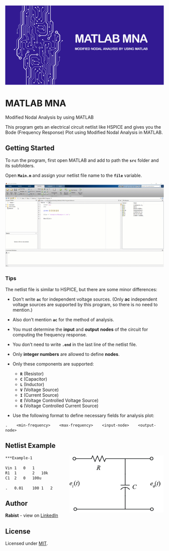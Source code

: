 ![catalog](docs/catalog.jpg)

# MATLAB MNA

Modified Nodal Analysis by using MATLAB

This program gets an electrical circuit netlist like HSPICE and gives you the Bode (Frequency Response) Plot using Modified Nodal Analysis in MATLAB.

## Getting Started

To run the program, first open MATLAB and add to path the **`src`** folder and its subfolders.

Open **`Main.m`** and assign your netlist file name to the **`file`** variable.

![help](docs/help.gif)

### Tips

The netlist file is similar to HSPICE, but there are some minor differences:
*	Don’t write **`ac`** for independent voltage sources. (Only **ac** independent voltage sources are supported by this program, so there is no need to mention.)
*	Also don’t mention **`ac`** for the method of analysis.
*	You must determine the **input** and **output** **nodes** of the circuit for computing the frequency response.
*	You don’t need to write **`.end`** in the last line of the netlist file.
*	Only **integer numbers** are allowed to define **nodes**.
* Only these components are supported:
  * **`R`** (Resistor)
  * **`C`** (Capacitor)
  * **`L`** (Inductor)
  * **`V`** (Voltage Source)
  * **`I`** (Current Source)
  * **`E`** (Voltage Controlled Voltage Source)
  * **`G`** (Voltage Controlled Current Source)

* Use the following format to define necessary fields for analysis plot:
```
.    <min-frequency>    <max-frequency>    <input-node>    <output-node>
```

## Netlist Example

<img align="right" width="300" src="src/examples/Example-1.png">

```text
***Example-1

Vin	1	0	1
R1	1   	2	10k
C1	2	0	100u

.	0.01	100	1	2
```

## Author
**Rabist** - view on [LinkedIn](https://www.linkedin.com/in/rabist)

## License
Licensed under [MIT](LICENSE).